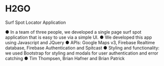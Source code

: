 # H2GO
Surf Spot Locator Application

●	In a team of three people, we developed a single page surf spot application that is easy to use via a simple UI.
●	We developed this app using Javascript and JQuery
●	APIs: Google Maps v3, Firebase Realtime database, Firebase Authentication and Spitcast 
●	Styling and functionality: we used Bootstrap for styling and modals for user authentication and error catching
●	Tim Thompsen, Brian Hafner and Brian Patrick

